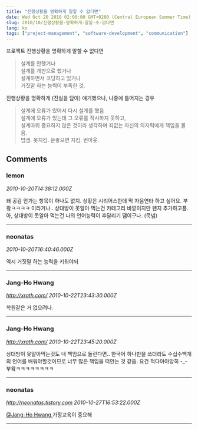 ```yaml
---
title: "진행상황을 명확하게 말할 수 없다면"
date: Wed Oct 20 2010 02:00:00 GMT+0200 (Central European Summer Time)
slug: 2010/10/진행상황을-명확하게-말할-수-없다면
lang: ko
tags: ["project-management", "software-development", "communication"]
---
```


프로젝트 진행상황을 명확하게 말할 수 없다면

> 설계를 안했거나  
> 설계를 개판으로 했거나  
> 설계하면서 코딩하고 있거나  
> 거짓말 하는 능력이 부족한 것.  

진행상황을 명확하게 (진실을 담아) 얘기했으나, 나중에 틀어지는 경우

> 설계에 오류가 있어서 다시 설계를 했음  
> 설계에 오류가 있는데 그 오류를 직시하지 못하고,  
> 설계따위 중요하지 않은 것이라 생각하며 죄없는 자신의 의지력에게 책임을 물음.  
> 밤샘. 못지킴. 운좋으면 지킴. 번아웃.

## Comments

### lemon
*2010-10-20T14:38:12.000Z*

왜 공감 안가는 항목이 하나도 없지.
상황은 시리어스한데 막 자음연타 하고 싶어요.
부왘ㅋㅋㅋㅋ  이라거나..
상대방이 못알아 먹는건 카테고리 바깥이지만 왠지 추가하고픔.
아, 상대방이 못알아 먹는건 나의 언어능력이 후달리기 땜이구나. (묵념)

---

### neonatas
*2010-10-20T16:40:46.000Z*

역시 거짓말 하는 능력을 키워야되

---

### Jang-Ho Hwang
*http://xrath.com/*
*2010-10-22T23:43:30.000Z*

학원같은 거 없으려나.

---

### Jang-Ho Hwang
*http://xrath.com/*
*2010-10-22T23:45:20.000Z*

상대방이 못알아먹는것도 내 책임으로 돌린다면.. 한국어 하나만을 쓰더라도 수십수백개의 언어를 배워야할것이므로 너무 많은 책임을 떠안는 것 같음. 요건 적다아아앙히 -_-
부왘ㅋㅋㅋㅋㅋㅋㅋㅋ

---

### neonatas
*http://neonatas.tistory.com*
*2010-10-27T16:53:22.000Z*

[@Jang-Ho Hwang  ](#comment-6503) 
가정교육이 중요해

---
